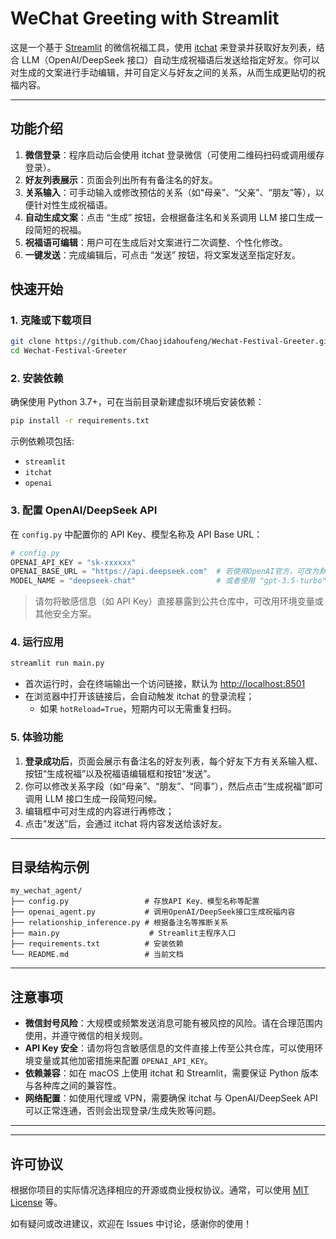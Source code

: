 # WeChat Greeting with Streamlit

这是一个基于 [Streamlit](https://streamlit.io/) 的微信祝福工具，使用 [itchat](https://github.com/littlecodersh/ItChat) 来登录并获取好友列表，结合 LLM（OpenAI/DeepSeek 接口）自动生成祝福语后发送给指定好友。你可以对生成的文案进行手动编辑，并可自定义与好友之间的关系，从而生成更贴切的祝福内容。

---

## 功能介绍

1. **微信登录**：程序启动后会使用 itchat 登录微信（可使用二维码扫码或调用缓存登录）。
2. **好友列表展示**：页面会列出所有有备注名的好友。
3. **关系输入**：可手动输入或修改预估的关系（如“母亲”、“父亲”、“朋友”等），以便针对性生成祝福语。
4. **自动生成文案**：点击 “生成” 按钮，会根据备注名和关系调用 LLM 接口生成一段简短的祝福。
5. **祝福语可编辑**：用户可在生成后对文案进行二次调整、个性化修改。
6. **一键发送**：完成编辑后，可点击 “发送” 按钮，将文案发送至指定好友。


## 快速开始

### 1. 克隆或下载项目

```bash
git clone https://github.com/Chaojidahoufeng/Wechat-Festival-Greeter.git
cd Wechat-Festival-Greeter
```

### 2. 安装依赖

确保使用 Python 3.7+，可在当前目录新建虚拟环境后安装依赖：

```bash
pip install -r requirements.txt
```

示例依赖项包括:
- `streamlit`
- `itchat`
- `openai`

### 3. 配置 OpenAI/DeepSeek API

在 `config.py` 中配置你的 API Key、模型名称及 API Base URL：

```python
# config.py
OPENAI_API_KEY = "sk-xxxxxx"
OPENAI_BASE_URL = "https://api.deepseek.com"  # 若使用OpenAI官方，可改为默认'https://api.openai.com/v1'
MODEL_NAME = "deepseek-chat"                  # 或者使用 "gpt-3.5-turbo" 等
```

> 请勿将敏感信息（如 API Key）直接暴露到公共仓库中，可改用环境变量或其他安全方案。

### 4. 运行应用

```bash
streamlit run main.py
```

- 首次运行时，会在终端输出一个访问链接，默认为 [http://localhost:8501](http://localhost:8501)  
- 在浏览器中打开该链接后，会自动触发 itchat 的登录流程；  
  - 如果 `hotReload=True`，短期内可以无需重复扫码。

### 5. 体验功能

1. **登录成功后**，页面会展示有备注名的好友列表，每个好友下方有关系输入框、按钮“生成祝福”以及祝福语编辑框和按钮“发送”。  
2. 你可以修改关系字段（如“母亲”、“朋友”、“同事”），然后点击“生成祝福”即可调用 LLM 接口生成一段简短问候。  
3. 编辑框中可对生成的内容进行再修改；  
4. 点击“发送”后，会通过 itchat 将内容发送给该好友。

---

## 目录结构示例

```
my_wechat_agent/
├── config.py                 # 存放API Key、模型名称等配置
├── openai_agent.py           # 调用OpenAI/DeepSeek接口生成祝福内容
├── relationship_inference.py # 根据备注名等推断关系
├── main.py                    # Streamlit主程序入口
├── requirements.txt          # 安装依赖
└── README.md                 # 当前文档
```

---

## 注意事项

- **微信封号风险**：大规模或频繁发送消息可能有被风控的风险。请在合理范围内使用，并遵守微信的相关规则。
- **API Key 安全**：请勿将包含敏感信息的文件直接上传至公共仓库，可以使用环境变量或其他加密措施来配置 `OPENAI_API_KEY`。
- **依赖兼容**：如在 macOS 上使用 itchat 和 Streamlit，需要保证 Python 版本与各种库之间的兼容性。
- **网络配置**：如使用代理或 VPN，需要确保 itchat 与 OpenAI/DeepSeek API 可以正常连通，否则会出现登录/生成失败等问题。

---

<!-- ## 后续扩展

1. **批量操作**：如果需要一次给所有好友群发，可在界面中添加“全部生成”或“全部发送”功能，但要小心触发微信的安全策略。
2. **关系推断升级**：可结合更多信息（如好友昵称、历史聊天内容）来自动推断更准确的关系。
3. **后台数据库**：可将当前生成或发送的记录保存到数据库（如 SQLite、MySQL 等）做审计或回放。
4. **部署**：可将 Streamlit 应用部署到云端（如 Streamlit Cloud、AWS、Docker 等）共享给团队使用，需要注意 itchat 的二维码登录和微信 Web 端在服务器环境的可行性。 -->

---

## 许可协议

根据你项目的实际情况选择相应的开源或商业授权协议。通常，可以使用 [MIT License](https://mit-license.org/) 等。

如有疑问或改进建议，欢迎在 Issues 中讨论，感谢你的使用！